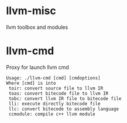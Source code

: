 # llvm-misc
llvm toolbox and modules

# llvm-cmd
Proxy for launch llvm cmd

```
Usage: ./llvm-cmd [cmd] [cmdoptions]
Where [cmd] is into
 toir: convert source file to llvm IR
 toas: convert bitecode file to llvm IR
 tobc: convert llvm IR file to bitecode file
 lli: execute directly bitecode file
 llc: convert bitecode to assembly language
 ccmodule: compile c++ llvm module
```
